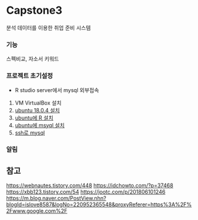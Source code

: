 # Capstone3
분석 데이터를 이용한 취업 준비 시스템

### 기능
스펙비교, 자소서 키워드 

### 프로젝트 초기설정
- R studio server에서 mysql 외부접속
1. VM VirtualBox 설치
2. [ubuntu 18.0.4 설치](https://webnautes.tistory.com/448)
3. [ubuntu에 R 설치](https://3months.tistory.com/210)
4. [ubuntu에 msyql 설치](https://texasroh.blogspot.com/2018/12/1804-mysql-phpmyadmin.html)
5. [ssh로 mysql](https://idchowto.com/?p=34601)

### 알림

## 참고  
https://webnautes.tistory.com/448
https://idchowto.com/?p=37468
https://xbb123.tistory.com/54
https://jootc.com/p/201806101246
https://m.blog.naver.com/PostView.nhn?blogId=islove8587&logNo=220952365548&proxyReferer=https%3A%2F%2Fwww.google.com%2F
